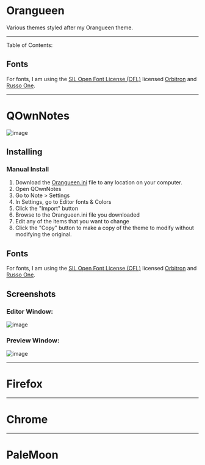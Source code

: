 # Orangueen 
Various themes styled after my Orangueen theme.  

---

Table of Contents:

## Fonts

For fonts, I am using the [SIL Open Font License (OFL)](https://scripts.sil.org/cms/scripts/page.php?site_id=nrsi&id=OFL&_sc=1) licensed [Orbitron](https://www.theleagueofmoveabletype.com/orbitron) and [Russo One](https://fonts.google.com/specimen/Russo+One).  

---

# QOwnNotes

![image](https://user-images.githubusercontent.com/46036567/150677330-8711bfaf-5d5d-471d-8d02-b30a31c576d7.png)

## Installing
### Manual Install
1. Download the [Orangueen.ini](https://github.com/Zorziel/Orangueen/blob/main/Orangueen.ini) file to any location on your computer.  
2. Open QOwnNotes  
3. Go to Note > Settings  
4. In Settings, go to Editor fonts & Colors  
5. Click the "Import" button  
6. Browse to the Orangueen.ini file you downloaded
7. Edit any of the items that you want to change  
8. Click the "Copy" button to make a copy of the theme to modify without modifying the original. 

## Fonts
For fonts, I am using the [SIL Open Font License (OFL)](https://scripts.sil.org/cms/scripts/page.php?site_id=nrsi&id=OFL&_sc=1) licensed [Orbitron](https://www.theleagueofmoveabletype.com/orbitron) and [Russo One](https://fonts.google.com/specimen/Russo+One).  

## Screenshots

### Editor Window: 
![image](https://user-images.githubusercontent.com/46036567/150677296-810a464d-64d9-43c5-992c-ffe8fbb1fd42.png)

### Preview Window: 
![image](https://user-images.githubusercontent.com/46036567/150677304-2210a527-a77f-40a5-827c-4fb6d743556b.png)

---

# Firefox


---

# Chrome


---

# PaleMoon
